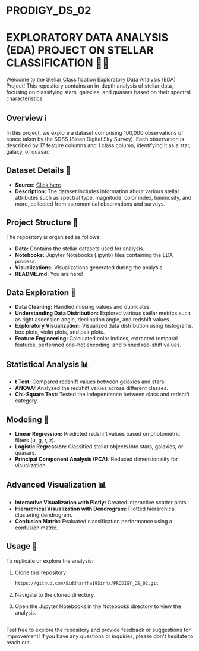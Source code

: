 # PRODIGY_DS_02
# EXPLORATORY DATA ANALYSIS (EDA) PROJECT ON STELLAR CLASSIFICATION 🌟🔭

Welcome to the Stellar Classification Exploratory Data Analysis (EDA) Project! This repository contains an in-depth analysis of stellar data, focusing on classifying stars, galaxies, and quasars based on their spectral characteristics.

## Overview ℹ️

In this project, we explore a dataset comprising 100,000 observations of space taken by the SDSS (Sloan Digital Sky Survey). Each observation is described by 17 feature columns and 1 class column, identifying it as a star, galaxy, or quasar.

## Dataset Details 📄

- **Source:** [Click here](https://www.kaggle.com/datasets/fedesoriano/stellar-classification-dataset-sdss17)
- **Description:** The dataset includes information about various stellar attributes such as spectral type, magnitude, color index, luminosity, and more, collected from astronomical observations and surveys.

## Project Structure 📁

The repository is organized as follows:

- **Data:** Contains the stellar datasets used for analysis.
- **Notebooks:** Jupyter Notebooks (.ipynb) files containing the EDA process.
- **Visualizations:** Visualizations generated during the analysis.
- **README.md:** You are here!

## Data Exploration 🚀

- **Data Cleaning:** Handled missing values and duplicates.
- **Understanding Data Distribution:** Explored various stellar metrics such as right ascension angle, declination angle, and redshift values.
- **Exploratory Visualization:** Visualized data distribution using histograms, box plots, violin plots, and pair plots.
- **Feature Engineering:** Calculated color indices, extracted temporal features, performed one-hot encoding, and binned red-shift values.

## Statistical Analysis 📊

- **t Test:** Compared redshift values between galaxies and stars.
- **ANOVA:** Analyzed the redshift values across different classes.
- **Chi-Square Test:** Tested the independence between class and redshift category.

## Modeling 🧠

- **Linear Regression:** Predicted redshift values based on photometric filters (u, g, r, z).
- **Logistic Regression:** Classified stellar objects into stars, galaxies, or quasars.
- **Principal Component Analysis (PCA):** Reduced dimensionality for visualization.

## Advanced Visualization 📊

- **Interactive Visualization with Plotly:** Created interactive scatter plots.
- **Hierarchical Visualization with Dendrogram:** Plotted hierarchical clustering dendrogram.
- **Confusion Matrix:** Evaluated classification performance using a confusion matrix.

## Usage 📝

To replicate or explore the analysis:

1. Clone this repository:

   ```bash
   https://github.com/Siddhartha19Sinha/PRODIGY_DS_02.git

2. Navigate to the cloned directory.

3. Open the Jupyter Notebooks in the Notebooks directory to view the analysis.

## 
Feel free to explore the repository and provide feedback or suggestions for improvement! If you have any questions or inquiries, please don't hesitate to reach out.
